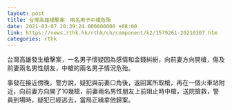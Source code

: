 ```yaml
---
layout: post
title: 台灣高雄槍擊案　兩名男子中槍危殆
date: 2021-03-07 20:39:24.000000000 +08:00
link: https://news.rthk.hk/rthk/ch/component/k2/1579261-20210307.htm
categories: rthk
---
```


台灣高雄發生槍擊案，一名男子懷疑因為感情和金錢糾紛，向前妻方向開槍，傷及前妻兩名男性朋友，中槍的兩名男子情況危殆。

事發在接近傍晚，警方說，疑犯與前妻口角後，返回寓所取槍，再在一個火車站附近，向前妻方向開了10幾槍，前妻兩名男性朋友上前阻止時中槍，送院搶救，警員到場時，疑犯已經逃去，當局正緝拿他歸案。
